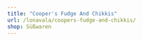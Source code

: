 ```yaml
---
title: "Cooper's Fudge And Chikkis"
url: /lonavala/coopers-fudge-and-chikkis/
shop: Süßwaren
---
```

